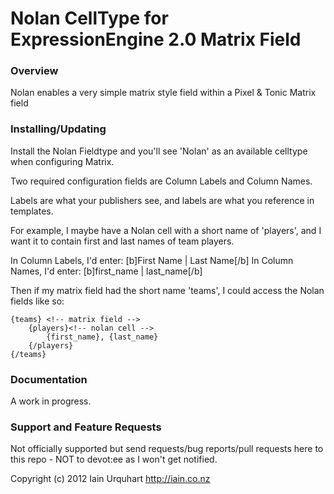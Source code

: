 # Nolan CellType for ExpressionEngine 2.0 Matrix Field

### Overview

Nolan enables a very simple matrix style field within a Pixel & Tonic Matrix field

### Installing/Updating
Install the Nolan Fieldtype and you'll see 'Nolan' as an available celltype when configuring Matrix.

Two required configuration fields are Column Labels and Column Names.

Labels are what your publishers see, and labels are what you reference in templates.

For example, I maybe have a Nolan cell with a short name of 'players', and I want it to contain first and last names of team players.

In Column Labels, I'd enter: [b]First Name | Last Name[/b]
In Column Names, I'd enter: [b]first_name | last_name[/b]

Then if my matrix field had the short name 'teams', I could access the Nolan fields like so:

	{teams} <!-- matrix field -->
		{players}<!-- nolan cell -->
			{first_name}, {last_name}
		{/players}
	{/teams}


### Documentation
A work in progress.

### Support and Feature Requests
Not officially supported but send requests/bug reports/pull requests here to this repo - NOT to devot:ee as I won't get notified. 

Copyright (c) 2012 Iain Urquhart
http://iain.co.nz